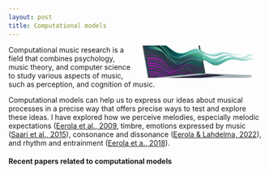 ```yaml
---
layout: post
title: Computational models
---
```


<img align="right" src="../images/computational_model.png" width=240 alt="Emotion and music perception" hspace="8"/>

Computational music research is a field that combines psychology, music theory, and computer science to study various aspects of music, such as perception, and cognition of music. 

Computational models can help us to express our ideas about musical processes in a precise way that offers precise ways to test and explore these ideas. I have explored how we perceive melodies, especially melodic expectations ([Eerola et al., 2009](http://doi.org/https://doi.org/10.1177/102986490901300203), timbre, emotions expressed by music ([Saari et al., 2015](http://doi.org/10.1109/TAFFC.2015.2462841)), consonance and dissonance ([Eerola & Lahdelma, 2022](https://doi.org/10.1177/2059204321103047)), and rhythm and entrainment ([Eerola et a., 2018](http://doi.org/http://dx.doi.org/10.1098/rsos.171520)).

#### Recent papers related to computational models

<script src="https://bibbase.org/show?bib=https%3A%2F%2Ftuomaseerola.github.io%2FEerola.bib&commas=true&jsonp=1&filter=keywords:Computational,type:article&folding=0&theme=simple&limit=5&hidemenu=true&authorFirst=true"></script>

